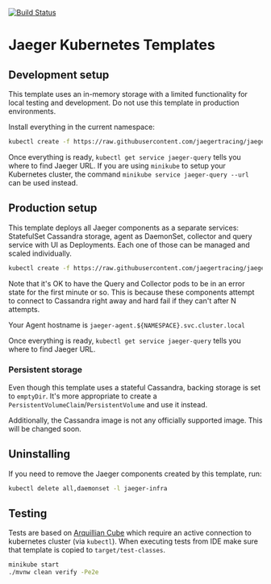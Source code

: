[![Build Status][ci-img]][ci]

# Jaeger Kubernetes Templates

## Development setup
This template uses an in-memory storage with a limited functionality for local testing and development.
Do not use this template in production environments.

Install everything in the current namespace:
```bash
kubectl create -f https://raw.githubusercontent.com/jaegertracing/jaeger-kubernetes/master/all-in-one/jaeger-all-in-one-template.yml
```

Once everything is ready, `kubectl get service jaeger-query` tells you where to find Jaeger URL.
If you are using `minikube` to setup your Kubernetes cluster, the command `minikube service jaeger-query --url`
can be used instead.

## Production setup
This template deploys all Jaeger components as a separate services: StatefulSet Cassandra storage, agent as DaemonSet,
collector and query service with UI as Deployments. Each one of those can be managed and scaled individually.

```bash
kubectl create -f https://raw.githubusercontent.com/jaegertracing/jaeger-kubernetes/master/production/jaeger-production-template.yml
```

Note that it's OK to have the Query and Collector pods to be in an error state for the first minute or so. This is
because these components attempt to connect to Cassandra right away and hard fail if they can't after N attempts.

Your Agent hostname is `jaeger-agent.${NAMESPACE}.svc.cluster.local`

Once everything is ready, `kubectl get service jaeger-query` tells you where to find Jaeger URL.

### Persistent storage
Even though this template uses a stateful Cassandra, backing storage is set to `emptyDir`. It's more
appropriate to create a `PersistentVolumeClaim`/`PersistentVolume` and use it instead.

Additionally, the Cassandra image is not any officially supported image. This will be changed soon.

## Uninstalling

If you need to remove the Jaeger components created by this template, run:

```bash
kubectl delete all,daemonset -l jaeger-infra
```

## Testing
Tests are based on [Arquillian Cube](http://arquillian.org/arquillian-cube/) which require an active connection to
kubernetes cluster (via `kubectl`). When executing tests from IDE make sure that template is copied to
`target/test-classes`.

```bash
minikube start
./mvnw clean verify -Pe2e
```

   [ci-img]: https://travis-ci.org/jaegertracing/jaeger-kubernetes.svg?branch=master
   [ci]: https://travis-ci.org/jaegertracing/jaeger-kubernetes
